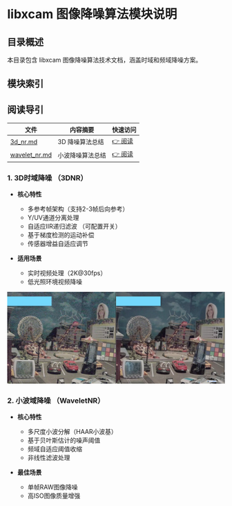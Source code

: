 # libxcam 图像降噪算法模块说明

## 目录概述
本目录包含 libxcam 图像降噪算法技术文档，涵盖时域和频域降噪方案。

## 模块索引

## 阅读导引

| 文件 | 内容摘要 | 快速访问 |
|---|---|---|
| [3d_nr.md](./3d_nr.md) | 3D 降噪算法总结 | [👉 阅读](./3d_nr.md) |
| [wavelet_nr.md](./wavelet_nr.md) | 小波降噪算法总结 | [👉 阅读](./wavelet_nr.md) |



### 1. 3D时域降噪 （3DNR）

- **核心特性**
  - 多参考帧架构（支持2-3帧后向参考）
  - Y/UV通道分离处理
  - 自适应IIR递归滤波 （可配置开关）
  - 基于梯度检测的运动补偿
  - 传感器增益自适应调节

- **适用场景**
  - 实时视频处理（2K@30fps）
  - 低光照环境视频降噪

[![Noisy Image V.S. 3D NR Image](diagram/noisy_vs_3dnr.png)](https://github.com/zongwave/pixelcraft/blob/main/isp/nr/diagram/noisy_vs_3dnr.png)


### 2. 小波域降噪 （WaveletNR）

- **核心特性**
  - 多尺度小波分解（HAAR小波基）
  - 基于贝叶斯估计的噪声阈值
  - 频域自适应阈值收缩
  - 非线性滤波处理

- **最佳场景**
  - 单帧RAW图像降噪
  - 高ISO图像质量增强
